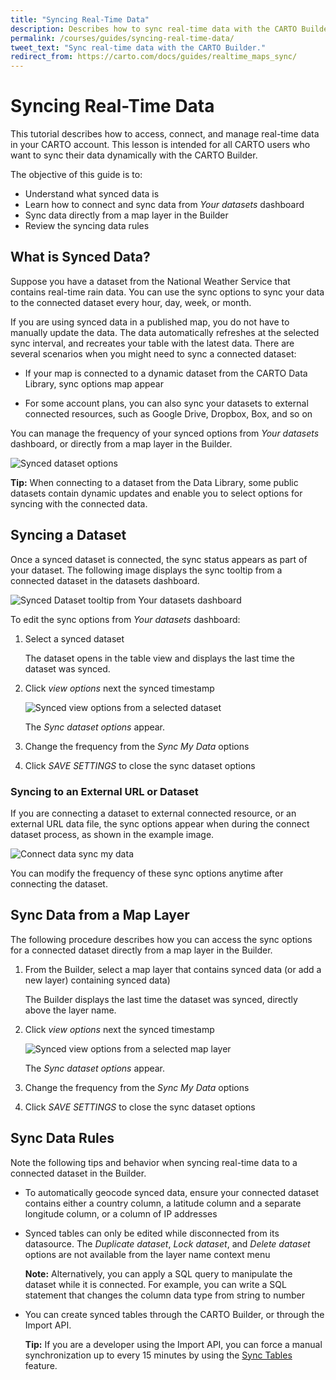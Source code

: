 ```yaml
---
title: "Syncing Real-Time Data"
description: Describes how to sync real-time data with the CARTO Builder.
permalink: /courses/guides/syncing-real-time-data/
tweet_text: "Sync real-time data with the CARTO Builder."
redirect_from: https://carto.com/docs/guides/realtime_maps_sync/
---
```


# Syncing Real-Time Data

This tutorial describes how to access, connect, and manage real-time data in your CARTO account. This lesson is intended for all CARTO users who want to sync their data dynamically with the CARTO Builder.

The objective of this guide is to:

- Understand what synced data is
- Learn how to connect and sync data from _Your datasets_ dashboard
- Sync data directly from a map layer in the Builder
- Review the syncing data rules

## What is Synced Data?

Suppose you have a dataset from the National Weather Service that contains real-time rain data. You can use the sync options to sync your data to the connected dataset every hour, day, week, or month. 

If you are using synced data in a published map, you do not have to manually update the data. The data automatically refreshes at the selected sync interval, and recreates your table with the latest data. There are several scenarios when you might need to sync a connected dataset:

- If your map is connected to a dynamic dataset from the CARTO Data Library, sync options map appear

- For some account plans, you can also sync your datasets to external connected resources, such as Google Drive, Dropbox, Box, and so on

You can manage the frequency of your synced options from _Your datasets_ dashboard, or directly from a map layer in the Builder.

<span class="wrap-border"><img src="/academy/img/guides/realtime_maps_sync/sync_dataset_options.jpg" alt="Synced dataset options" /></span>

**Tip:** When connecting to a dataset from the Data Library, some public datasets contain dynamic updates and enable you to select options for syncing with the connected data.

## Syncing a Dataset

Once a synced dataset is connected, the sync status appears as part of your dataset. The following image displays the sync tooltip from a connected dataset in the datasets dashboard.

<span class="wrap-border"><img src="/academy/img/guides/realtime_maps_sync/synced_dataset_tooltip.jpg" alt="Synced Dataset tooltip from Your datasets dashboard" /></span>

To edit the sync options from _Your datasets_ dashboard:

1. Select a synced dataset

    The dataset opens in the table view and displays the last time the dataset was synced.

2. Click _view options_ next the synced timestamp

    <span class="wrap-border"><img src="/academy/img/guides/realtime_maps_sync/view_options_dataset.jpg" alt="Synced view options from a selected dataset" /></span>

    The _Sync dataset options_  appear.

3. Change the frequency from the _Sync My Data_ options

4. Click _SAVE SETTINGS_ to close the sync dataset options

### Syncing to an External URL or Dataset

If you are connecting a dataset to external connected resource, or an external URL data file, the sync options appear when during the connect dataset process, as shown in the example image.

<span class="wrap-border"><img src="/academy/img/guides/realtime_maps_sync/external_sync_my_data.jpg" alt="Connect data sync my data" /></span>

You can modify the frequency of these sync options anytime after connecting the dataset.

## Sync Data from a Map Layer

The following procedure describes how you can access the sync options for a connected dataset directly from a map layer in the Builder.

1. From the Builder, select a map layer that contains synced data (or add a new layer) containing synced data)

    The Builder displays the last time the dataset was synced, directly above the layer name.

2. Click _view options_ next the synced timestamp

    <span class="wrap-border"><img src="/academy/img/guides/realtime_maps_sync/sync_from_builder.jpg" alt="Synced view options from a selected map layer" /></span>

    The _Sync dataset options_  appear.

3. Change the frequency from the _Sync My Data_ options

4. Click _SAVE SETTINGS_ to close the sync dataset options

## Sync Data Rules

Note the following tips and behavior when syncing real-time data to a connected dataset in the Builder.

- To automatically geocode synced data, ensure your connected dataset contains either a country column, a latitude column and a separate longitude column, or a column of IP addresses

- Synced tables can only be edited while disconnected from its datasource. The _Duplicate dataset_, _Lock dataset_, and _Delete dataset_ options are not available from the layer name context menu

	**Note:** Alternatively, you can apply a SQL query to manipulate the dataset while it is connected. For example, you can write a SQL statement that changes the column data type from string to number

- You can create synced tables through the CARTO Builder, or through the Import API. 

	**Tip:** If you are a developer using the Import API, you can force a manual synchronization up to every 15 minutes by using the [Sync Tables](https://carto.com/docs/carto-engine/import-api/sync-tables/) feature.
